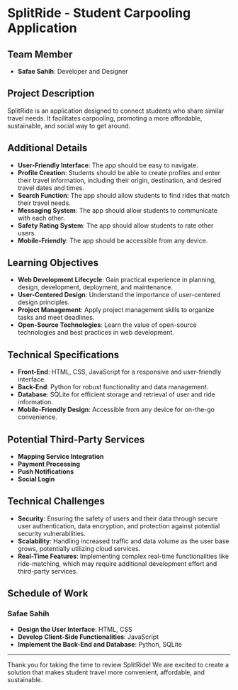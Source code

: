 # SplitRide - Student Carpooling Application

## Team Member
- **Safae Sahih**: Developer and Designer

## Project Description
SplitRide is an application designed to connect students who share similar travel needs. It facilitates carpooling, promoting a more affordable, sustainable, and social way to get around.

## Additional Details
- **User-Friendly Interface**: The app should be easy to navigate.
- **Profile Creation**: Students should be able to create profiles and enter their travel information, including their origin, destination, and desired travel dates and times.
- **Search Function**: The app should allow students to find rides that match their travel needs.
- **Messaging System**: The app should allow students to communicate with each other.
- **Safety Rating System**: The app should allow students to rate other users.
- **Mobile-Friendly**: The app should be accessible from any device.

## Learning Objectives
- **Web Development Lifecycle**: Gain practical experience in planning, design, development, deployment, and maintenance.
- **User-Centered Design**: Understand the importance of user-centered design principles.
- **Project Management**: Apply project management skills to organize tasks and meet deadlines.
- **Open-Source Technologies**: Learn the value of open-source technologies and best practices in web development.

## Technical Specifications
- **Front-End**: HTML, CSS, JavaScript for a responsive and user-friendly interface.
- **Back-End**: Python for robust functionality and data management.
- **Database**: SQLite for efficient storage and retrieval of user and ride information.
- **Mobile-Friendly Design**: Accessible from any device for on-the-go convenience.

## Potential Third-Party Services
- **Mapping Service Integration**
- **Payment Processing**
- **Push Notifications**
- **Social Login**

## Technical Challenges
- **Security**: Ensuring the safety of users and their data through secure user authentication, data encryption, and protection against potential security vulnerabilities.
- **Scalability**: Handling increased traffic and data volume as the user base grows, potentially utilizing cloud services.
- **Real-Time Features**: Implementing complex real-time functionalities like ride-matching, which may require additional development effort and third-party services.

## Schedule of Work
### Safae Sahih
- **Design the User Interface**: HTML, CSS
- **Develop Client-Side Functionalities**: JavaScript
- **Implement the Back-End and Database**: Python, SQLite

---

Thank you for taking the time to review SplitRide! We are excited to create a solution that makes student travel more convenient, affordable, and sustainable.

  
